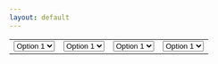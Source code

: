 ```yaml
---
layout: default
---
```

<form>
    <link rel="stylesheet" href="styles.css">
    <div class="center">
        <table>
            <tr>
                <td>
                    <select>
                        <option value="1">Option 1</option>
                        <option value="2">Option 2</option>
                        <option value="3">Option 3</option>
                        <option value="4">Option 4</option>
                    </select>
                </td>
                <td>
                    <select>
                        <option value="1">Option 1</option>
                        <option value="2">Option 2</option>
                        <option value="3">Option 3</option>
                        <option value="4">Option 4</option>
                    </select>
                </td>
                <td>
                    <select>
                        <option value="1">Option 1</option>
                        <option value="2">Option 2</option>
                        <option value="3">Option 3</option>
                        <option value="4">Option 4</option>
                    </select>
                </td>
                <td>
                    <select>
                        <option value="1">Option 1</option>
                        <option value="2">Option 2</option>
                        <option value="3">Option 3</option>
                        <option value="4">Option 4</option>
                    </select>
                </td>
            </tr>
        </table>
    </div> 
    </form>